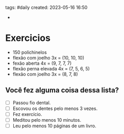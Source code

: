 tags: #daily 
created: 2023-05-16 16:50

- 

# Exercicios
- 150 polichinelos
- flexão com joelho 3x = (10, 10, 10)
- fexão aberta 4x = (9, 7, 7, 7)
- flexão perna elevada 4x = (7, 5, 6, 5)
- flexão com joelho 3x = (8, 7, 8)

## Você fez alguma coisa dessa lista?
- [ ] Passou fio dental.
- [ ] Escovou os dentes pelo menos 3 vezes.
- [ ] Fez exercício.
- [ ] Meditou pelo menos 10 minutos.
- [ ] Leu pelo menos 10 páginas de um livro.